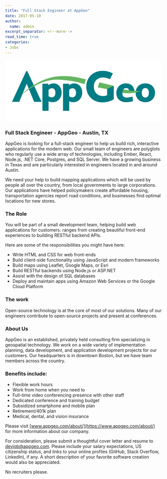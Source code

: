 ```yaml
---
title: "Full Stack Engineer at AppGeo"
date: 2017-05-10
author:
  name: admin
excerpt_separator: <!--more-->
read_time: true
categories:
- Jobs
---
```

![AppGeo](/assets/img/blog/appgeo.png)

### Full Stack Engineer - AppGeo - Austin, TX

AppGeo is looking for a full-stack engineer to help us build rich, interactive applications for the modern web. Our small team of engineers are polyglots who regularly use a wide array of technologies, including Ember, React, Node.js, .NET Core, Postgres, and SQL Server. We have a growing business in Texas and are particularly interested in engineers located in and around Austin.
<!--more-->
We need your help to build mapping applications which will be used by people all over the country, from local governments to large corporations. Our applications have helped policymakers create affordable housing, transportation agencies report road conditions, and businesses find optimal locations for new stores.

### The Role
You will be part of a small development team, helping build web applications for customers. ranges from creating beautiful front-end experiences to building RESTful backend APIs.

Here are some of the responsibilities you might have here:
- Write HTML and CSS for web front-ends
- Build client-side functionality using JavaScript and modern frameworks
- Build maps using Leaflet, Google Maps, or Esri
- Build RESTful backends using Node.js or ASP.NET
- Assist with the design of SQL databases
- Deploy and maintain apps using Amazon Web Services or the Google Cloud Platform

### The work
Open-source technology is at the core of most of our solutions. Many of our engineers contribute to open-source projects and present at conferences.

### About Us
AppGeo is an established, privately held consulting firm specializing in geospatial technology. We work on a wide variety of implementation planning, data development, and application development projects for our customers. Our headquarters is in downtown Boston, but we have team members across the country.

### Benefits include:
- Flexible work hours
- Work from home when you need to
- Full-time video conferencing presence with other staff
- Dedicated conference and training budget
- Subsidized smartphone and mobile plan
- Retirement/401k plan
- Medical, dental, and vision insurance

Please visit  [www.appgeo.com/about/](https://www.appgeo.com/about/)  for more information about our company.

For consideration, please submit a thoughtful cover letter and resume to  <devjob@appgeo.com>. Please include your salary expectations, US citizenship status, and links to your online profiles (GitHub, Stack Overflow, LinkedIn), if any. A short description of your favorite software creation would also be appreciated.

No recruiters please.
